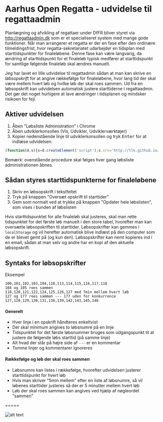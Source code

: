 Aarhus Open Regatta - udvidelse til regattaadmin
================================================

Planlægning og afvikling af regattaer under DfFR bliver styret via
http://regattaadmin.dk som er et specialiseret system med mange gode
funktioner. Når man arrangerer et regatta er der en fase efter den ordinære
tilmeldingsfrist, hvor regatta-sekretariatet udarbejder en tidsplan med
starttidspunkter for finaleløbene. Denne fase kan være langvarig, da ændring af
starttidspunkt for et finaleløb typisk medfører at starttidspunkt for samtlige
følgende finaleløb skal ændres manuelt.

Jeg har lavet en lille udvidelse til regattadmin sådan at man kan skrive en
*løbsopskrift* for at angive rækkefølge for finaleløbene, hvor lang tid der
skal være mellem hvert løb og hvilke løb der skal roes sammen. Ud fra en
løbsopskrift kan udvidelsen automatisk justere starttiderne i regattaadmin. Det
gør det noget hurtigere at lave ændringer i tidsplanen og mindsker risikoen for
fejl.


## Aktiver udvidelsen
1. Åben "Løbsliste Administration" i Chrome
2. Åben udviklerkonsollen (Vis, Udvikler, Udviklerværktøjer)
3. Kopier nedenstående linje til udviklerkonsollen og tryk <kbd>Enter</kbd> for at indlæse udvidelsen:
```javascript
(function(d,s){s=d.createElement('script');s.src='http://tlk.github.io/aarhusopenregatta/lap.js';(d.head||d.documentElement).appendChild(s)})(document);
```

Bemærk: ovenstående procedure skal følges hver gang løbsliste administrationen åbnes.


## Sådan styres starttidspunkterne for finaleløbene
1. Skriv en løbsopskrift i tekstfeltet
2. Tryk på knappen "Oversæt opskrift til starttider"
3. Gem som normalt ved at trykke på knappen "Opdater hele løbslisten", som vises i bunden af løbslisten

Hvis starttidspunktet for alle finaleløb skal justeres, skal man rette tidspunktet for det første løb manuelt i den store tabel, hvorefter man kan oversætte løbsopskriften til starttider. Løbsopskrifter kan gemmes i `localStorage` og vil herefter automatisk blive indlæst på den computer som de er blevet gemt på (og kun den). Løbsopskrifter kan nemt kopieres ind i en email, sådan at man selv og andre har en kopi af den aktuelle løbsopskrift. 

## Syntaks for løbsopskrifter
Eksempel
```
100,101,102,103,104,110,113,114,115,116,117,118
104 og 105 roes sammen
118,120,121,122,124,125,126,127 med 7min mellem hvert løb
127 og 177 roes sammen --- 177 uden for konkurrence
127,128,129,130,131,136,139,142,143,145,146
```

#### Generelt

* Hver linje i en opskrift håndteres enkeltvist
* Der skal minimum angives to løbsnumre på en linje
* Tidspunktet for det første løbsnummer bruges som udgangspunkt til at justere de følgende løbs starttid (på samme linje)
* Alt hvad der står på højre side af `---` er en kommentar
* Tomme linjer og kommentarer ignoreres


#### Rækkefølge og løb der skal roes sammen

* Løbsnumre kan listes i rækkefølge, hvorefter udvidelsen justerer starttidspunkt for hvert løb 
* Hvis man skriver "5min mellem" efter en liste af løbsnumre, så vil løbenes starttider justeres så der er 5 minutter mellem hvert løb
* Løb der skal roes sammen kan angives ved hjælp af nøgleordet "sammen"


=====

![alt text](https://github.com/tlk/aarhusopenregatta/raw/master/screenshot.png "Example")


